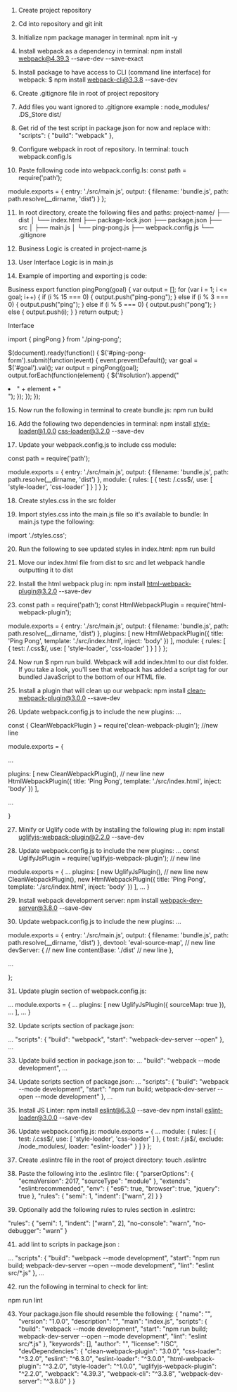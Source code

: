 1) Create project repository

2) Cd into repository and git init

3) Initialize npm package manager in terminal: npm init -y

4) Install webpack as a dependency in terminal: npm install webpack@4.39.3 --save-dev --save-exact

5) Install package to have access to CLI (command line interface) for webpack: $ npm install webpack-cli@3.3.8 --save-dev

6) Create .gitignore file in root of project repository

7) Add files you want ignored to .gitignore example :
node_modules/
.DS_Store
dist/

8) Get rid of the test script in package.json for now and replace with:
"scripts": {
    "build": "webpack"
  },

9) Configure webpack in root of repository. In terminal: touch webpack.config.ls

10) Paste following code into webpack.config.ls:
const path = require('path');

module.exports = {
  entry: './src/main.js',
  output: {
    filename: 'bundle.js',
    path: path.resolve(__dirname, 'dist')
  }
};

11) In root directory, create the following files and paths:
project-name/
├── dist
│   └── index.html
├── package-lock.json
├── package.json
├── src
│   ├── main.js
│   └── ping-pong.js
├── webpack.config.js
└── .gitignore

12) Business Logic is created in project-name.js

13) User Interface Logic is in main.js

14) Example of importing and exporting js code:

Business
export function pingPong(goal) {
  var output = [];
  for (var i = 1; i <= goal; i++) {
    if (i % 15 === 0) {
      output.push("ping-pong");
    } else if (i % 3 === 0) {
      output.push("ping");
    } else if (i % 5 === 0) {
      output.push("pong");
    } else  {
      output.push(i);
    }
  }
  return output;
}


Interface

import { pingPong } from './ping-pong';

$(document).ready(function() {
  $('#ping-pong-form').submit(function(event) {
    event.preventDefault();
    var goal = $('#goal').val();
    var output = pingPong(goal);
    output.forEach(function(element) {
      $('#solution').append("<li>" + element + "</li>");
    });
  });
});

15) Now run the following in terminal to create bundle.js: npm run build

16) Add the following two dependencies in terminal: npm install style-loader@1.0.0 css-loader@3.2.0 --save-dev

17) Update your webpack.config.js to include css module:

const path = require('path');

module.exports = {
  entry: './src/main.js',
  output: {
    filename: 'bundle.js',
    path: path.resolve(__dirname, 'dist')
  },
  module: {
    rules: [
      {
        test: /\.css$/,
        use: [
          'style-loader',
          'css-loader'
        ]
      }
    ]
  }
};

18) Create styles.css in the src folder

19) Import styles.css into the main.js file so it's available to bundle:
In main.js type the following:

import './styles.css';

20) Run the following to see updated styles in index.html:
npm run build

21) Move our index.html file from dist to src and let webpack handle outputting it to dist

22) Install the html webpack plug in:
npm install html-webpack-plugin@3.2.0 --save-dev

23) const path = require('path');
const HtmlWebpackPlugin = require('html-webpack-plugin');

module.exports = {
  entry: './src/main.js',
  output: {
    filename: 'bundle.js',
    path: path.resolve(__dirname, 'dist')
  },
  plugins: [
    new HtmlWebpackPlugin({
      title: 'Ping Pong',
      template: './src/index.html',
      inject: 'body'
    })
  ],
  module: {
    rules: [
      {
        test: /\.css$/,
        use: [
          'style-loader',
          'css-loader'
        ]
      }
    ]
  }
};

24) Now run $ npm run build. Webpack will add index.html to our dist folder. If you take a look, you'll see that webpack has added a script tag for our bundled JavaScript to the bottom of our HTML file.

25) Install a plugin that will clean up our webpack:
npm install clean-webpack-plugin@3.0.0 --save-dev

26) Update webpack.config.js to include the new plugins:
...

const { CleanWebpackPlugin } = require('clean-webpack-plugin'); //new line

module.exports = {

  ...

  plugins: [
    new CleanWebpackPlugin(),   // new line
    new HtmlWebpackPlugin({
      title: 'Ping Pong',
      template: './src/index.html',
      inject: 'body'
    })
  ],

  ...

}

27) Minify or Uglify code with by installing the following plug in:
 npm install uglifyjs-webpack-plugin@2.2.0 --save-dev

28) Update webpack.config.js to include the new plugins:
...
const UglifyJsPlugin = require('uglifyjs-webpack-plugin');  // new line

module.exports = {
  ...
  plugins: [
    new UglifyJsPlugin(),    // new line
    new CleanWebpackPlugin(),
    new HtmlWebpackPlugin({
      title: 'Ping Pong',
      template: './src/index.html',
      inject: 'body'
    })
  ],
  ...
}

29) Install webpack development server:
npm install webpack-dev-server@3.8.0 --save-dev

30) Update webpack.config.js to include the new plugins:
...

module.exports = {
  entry: './src/main.js',
  output: {
    filename: 'bundle.js',
    path: path.resolve(__dirname, 'dist')
  },
  devtool: 'eval-source-map',  // new line
  devServer: {                 // new line
    contentBase: './dist'      // new line
  },

  ...

};

31) Update plugin section of webpack.config.js:

...
module.exports = {
  ...
  plugins: [
    new UglifyJsPlugin({ sourceMap: true }),
    ...
  ],
  ...
}

32) Update scripts section of package.json:

...
  "scripts": {
    "build": "webpack",
    "start": "webpack-dev-server --open"
  },
...

33) Update build section in package.json to:
...
  "build": "webpack --mode development",
...

34) Update scripts section of package.json:
...
  "scripts": {
    "build": "webpack --mode development",
    "start": "npm run build; webpack-dev-server --open --mode development"
  },
...

35) Install JS Linter:
npm install eslint@6.3.0 --save-dev
npm install eslint-loader@3.0.0 --save-dev

36) Update webpack.config.js:
module.exports = {
  ...
  module: {
    rules: [
      {
        test: /\.css$/,
        use: [
          'style-loader',
          'css-loader'
        ]
      },
      {
        test: /\.js$/,
        exclude: /node_modules/,
        loader: "eslint-loader"
      }
    ]
  }
};

38) Create .eslintrc file in the root of project directory:
touch .eslintrc

39) Paste the following into the .eslintrc file:
{
    "parserOptions": {
        "ecmaVersion": 2017,
        "sourceType": "module"
    },
    "extends": "eslint:recommended",
    "env": {
      "es6": true,
      "browser": true,
      "jquery": true
    },
    "rules": {
        "semi": 1,
        "indent": ["warn", 2]
    }
}

40) Optionally add the following rules to rules section in .eslintrc:

"rules": {
     "semi": 1,
     "indent": ["warn", 2],
     "no-console": "warn",
     "no-debugger": "warn"
 }

 41) add lint to scripts in package.json :

 ...
  "scripts": {
    "build": "webpack --mode development",
    "start": "npm run build; webpack-dev-server --open --mode development",
    "lint": "eslint src/*.js"
  },
...

42) run the following in terminal to check for lint:

npm run lint

43)  Your package.json file should resemble the following:
{
  "name": "",
  "version": "1.0.0",
  "description": "",
  "main": "index.js",
  "scripts": {
    "build": "webpack --mode development",
    "start": "npm run build; webpack-dev-server --open --mode development",
    "lint": "eslint src/*.js"
  },
  "keywords": [],
  "author": "",
  "license": "ISC",
  "devDependencies": {
    "clean-webpack-plugin": "3.0.0",
    "css-loader": "^3.2.0",
    "eslint": "^6.3.0",
    "eslint-loader": "^3.0.0",
    "html-webpack-plugin": "^3.2.0",
    "style-loader": "^1.0.0",
    "uglifyjs-webpack-plugin": "^2.2.0",
    "webpack": "4.39.3",
    "webpack-cli": "^3.3.8",
    "webpack-dev-server": "^3.8.0"
  }
}

